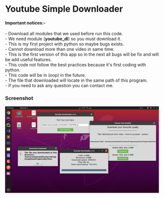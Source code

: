 <h1>Youtube Simple Downloader</h1>
<h4>Important notices:-</h4>
<p>
- Download all modules that we used before run this code.<br>
- We need module (<strong>youtube_dl</strong>) so you must download it.<br>
- This is my first project with python so maybe bugs exists.<br>
- Cannot download more than one video in same time.<br>
- This is the first version of this app so in the next all bugs will be fix and will be add useful features.<br>
- This code not follow the best practices because it's first coding with python.<br>
- This code will be in (oop) in the future.<br>
- The file that downloaded will locate in the same path of this program.<br>
- if you need to ask any question you can contact me.<br>
</p>

<h3>Screenshot</h3>

![screenshot](result-screenshot.png)
